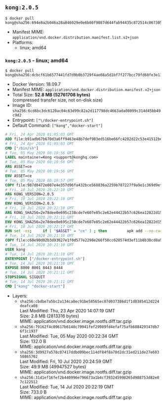 ## `kong:2.0.5`

```console
$ docker pull kong@sha256:694e8a2b046a28a846029e0e6b00f9087d644fab94435c872514c0673053087c
```

-	Manifest MIME: `application/vnd.docker.distribution.manifest.list.v2+json`
-	Platforms:
	-	linux; amd64

### `kong:2.0.5` - linux; amd64

```console
$ docker pull kong@sha256:dcbcf61b6577441fd7d9b0b3729f4ae08a5d1bf7f277bcc79fd60fe3e110a15b
```

-	Docker Version: 18.09.7
-	Manifest MIME: `application/vnd.docker.distribution.manifest.v2+json`
-	Total Size: **52.8 MB (52761708 bytes)**  
	(compressed transfer size, not on-disk size)
-	Image ID: `sha256:6cd6bc3dc6120ac04c63d99c82a2d117798dc4663ada08099c314d45bb49c9d2`
-	Entrypoint: `["\/docker-entrypoint.sh"]`
-	Default Command: `["kong","docker-start"]`

```dockerfile
# Fri, 24 Apr 2020 01:05:03 GMT
ADD file:b91adb67b670d3a6ff9463e48b7def903ed516be66fc4282d22c53e41512be49 in / 
# Fri, 24 Apr 2020 01:05:03 GMT
CMD ["/bin/sh"]
# Tue, 05 May 2020 00:19:56 GMT
LABEL maintainer=Kong <support@konghq.com>
# Tue, 05 May 2020 00:19:56 GMT
ARG ASSET=ce
# Tue, 05 May 2020 00:19:56 GMT
ENV ASSET=ce
# Tue, 05 May 2020 00:19:57 GMT
COPY file:987d0472e007e4e357d96fa432bce568836a2259b787227f9a9e1c369d9efc37 in /tmp/kong.tar.gz 
# Fri, 10 Jul 2020 20:22:10 GMT
ARG KONG_VERSION=2.0.5
# Fri, 10 Jul 2020 20:22:10 GMT
ENV KONG_VERSION=2.0.5
# Fri, 10 Jul 2020 20:22:10 GMT
ARG KONG_SHA256=2e78dee0e695c238cde7e607e85c2e62e44422b57c626ea12822d15ed898769b
# Fri, 10 Jul 2020 20:22:11 GMT
ENV KONG_SHA256=2e78dee0e695c238cde7e607e85c2e62e44422b57c626ea12822d15ed898769b
# Fri, 10 Jul 2020 20:22:17 GMT
RUN set -ex;     if [ "$ASSET" = "ce" ] ; then         apk add --no-cache --virtual .build-deps curl wget tar ca-certificates &&         curl -fL "https://bintray.com/kong/kong-alpine-tar/download_file?file_path=kong-$KONG_VERSION.amd64.apk.tar.gz" -o /tmp/kong.tar.gz &&         echo "$KONG_SHA256  /tmp/kong.tar.gz" | sha256sum -c -;         apk del .build-deps;     fi;     mkdir /kong; 	tar -C /kong -xzf /tmp/kong.tar.gz && 	mv /kong/usr/local/* /usr/local && 	mv /kong/etc/* /etc && 	rm -rf /kong && 	apk add --no-cache libgcc openssl pcre perl tzdata libcap zip bash zlib git ca-certificates && 	adduser -S kong && 	mkdir -p "/usr/local/kong" && 	chown -R kong:0 /usr/local/kong && 	chown kong:0 /usr/local/bin/kong && 	chmod -R g=u /usr/local/kong && 	rm -rf /tmp/kong.tar.gz && 	kong version
# Tue, 14 Jul 2020 20:21:10 GMT
COPY file:c60e90d02b3d93627e1f0d577e2298e266f50cc620574d3ef11b8b30cd8a906c in /docker-entrypoint.sh 
# Tue, 14 Jul 2020 20:21:10 GMT
USER kong
# Tue, 14 Jul 2020 20:21:10 GMT
ENTRYPOINT ["/docker-entrypoint.sh"]
# Tue, 14 Jul 2020 20:21:10 GMT
EXPOSE 8000 8001 8443 8444
# Tue, 14 Jul 2020 20:21:11 GMT
STOPSIGNAL SIGQUIT
# Tue, 14 Jul 2020 20:21:11 GMT
CMD ["kong" "docker-start"]
```

-	Layers:
	-	`sha256:cbdbe7a5bc2a134ca8ec91be58565ec07d037386d1f1d8385412d224deafca08`  
		Last Modified: Thu, 23 Apr 2020 14:07:19 GMT  
		Size: 2.8 MB (2813316 bytes)  
		MIME: application/vnd.docker.image.rootfs.diff.tar.gzip
	-	`sha256:79162f4c09617b6148c79941fef29989fd4efaf75afb688429147db76f1c1937`  
		Last Modified: Tue, 05 May 2020 00:22:34 GMT  
		Size: 132.0 B  
		MIME: application/vnd.docker.image.rootfs.diff.tar.gzip
	-	`sha256:3d9927a578c07417ddbd09bec114df84f8a70d2dc31ed211de27e60350865702`  
		Last Modified: Fri, 10 Jul 2020 20:24:59 GMT  
		Size: 49.9 MB (49947527 bytes)  
		MIME: application/vnd.docker.image.rootfs.diff.tar.gzip
	-	`sha256:31d1ef16fef2b440996e796673a1b4cf393245998265d908753d82e07c122512`  
		Last Modified: Tue, 14 Jul 2020 20:22:19 GMT  
		Size: 733.0 B  
		MIME: application/vnd.docker.image.rootfs.diff.tar.gzip
